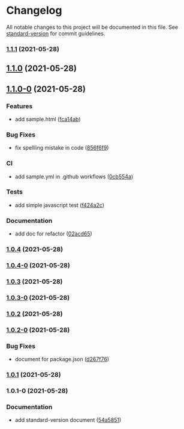 # Changelog

All notable changes to this project will be documented in this file. See [standard-version](https://github.com/conventional-changelog/standard-version) for commit guidelines.

### [1.1.1](https://github.com/KishoreNewton/standard-version/compare/v1.1.0...v1.1.1) (2021-05-28)

## [1.1.0](https://github.com/KishoreNewton/standard-version/compare/v1.1.0-0...v1.1.0) (2021-05-28)

## [1.1.0-0](https://github.com/KishoreNewton/standard-version/compare/v1.0.4...v1.1.0-0) (2021-05-28)


### Features

* add sample.html ([fca14ab](https://github.com/KishoreNewton/standard-version/commit/fca14ab9e7089d012d9b6a350632033dd7aab909))


### Bug Fixes

* fix spellling mistake in code ([856f6f9](https://github.com/KishoreNewton/standard-version/commit/856f6f9e35a30a9165c227a7eefb976066ab537f))


### CI

* add sample.yml in .github workflows ([0cb554a](https://github.com/KishoreNewton/standard-version/commit/0cb554a72feb222288ccce0c5d2893391a5791ce))


### Tests

* add simple javascript test ([f424a2c](https://github.com/KishoreNewton/standard-version/commit/f424a2c95d8a32ff393a847bfb001df49b2eccc8))


### Documentation

* add doc for refactor ([02acd65](https://github.com/KishoreNewton/standard-version/commit/02acd656bd3f2bef3bd3875a3b6f9a819159cfb5))

### [1.0.4](https://github.com/KishoreNewton/standard-version/compare/v1.0.4-0...v1.0.4) (2021-05-28)

### [1.0.4-0](https://github.com/KishoreNewton/standard-version/compare/v1.0.3...v1.0.4-0) (2021-05-28)

### [1.0.3](https://github.com/KishoreNewton/standard-version/compare/v1.0.3-0...v1.0.3) (2021-05-28)

### [1.0.3-0](https://github.com/KishoreNewton/standard-version/compare/v1.0.2...v1.0.3-0) (2021-05-28)

### [1.0.2](https://github.com/KishoreNewton/standard-version/compare/v1.0.2-0...v1.0.2) (2021-05-28)

### [1.0.2-0](https://github.com/KishoreNewton/standard-version/compare/v1.0.1...v1.0.2-0) (2021-05-28)


### Bug Fixes

* document for package.json ([d267f76](https://github.com/KishoreNewton/standard-version/commit/d267f76b55635cc84675cede7b0f34b28020b585))

### [1.0.1](https://github.com/KishoreNewton/standard-version/compare/v1.0.1-0...v1.0.1) (2021-05-28)

### 1.0.1-0 (2021-05-28)


### Documentation

* add standard-version document ([54a5851](https://github.com/KishoreNewton/standard-version/commit/54a58517fb29aaaac240086d509ca13ef5915772))
